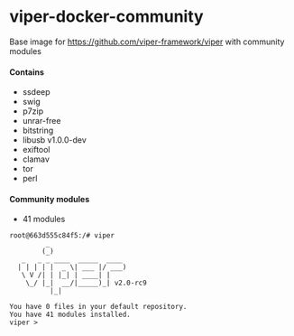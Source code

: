 # viper-docker-community
Base image for https://github.com/viper-framework/viper with community modules

#### Contains
* ssdeep
* swig
* p7zip
* unrar-free
* bitstring
* libusb v1.0.0-dev
* exiftool
* clamav
* tor
* perl

#### Community modules
* 41 modules

```
root@663d555c84f5:/# viper
         _
        (_)
   _   _ _ ____  _____  ____
  | | | | |  _ \| ___ |/ ___)
   \ V /| | |_| | ____| |
    \_/ |_|  __/|_____)_| v2.0-rc9
          |_|
    
You have 0 files in your default repository.
You have 41 modules installed.
viper > 
```